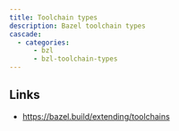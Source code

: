 ```yaml
---
title: Toolchain types
description: Bazel toolchain types
cascade:
  - categories:
      - bzl
      - bzl-toolchain-types
---
```


## Links

- https://bazel.build/extending/toolchains
